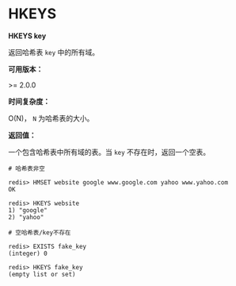 
# HKEYS

**HKEYS key**

返回哈希表 `key` 中的所有域。

**可用版本：**

&gt;= 2.0.0

**时间复杂度：**

O(N)， `N` 为哈希表的大小。

**返回值：**

一个包含哈希表中所有域的表。当 `key` 不存在时，返回一个空表。

```
# 哈希表非空

redis> HMSET website google www.google.com yahoo www.yahoo.com
OK

redis> HKEYS website
1) "google"
2) "yahoo"

# 空哈希表/key不存在

redis> EXISTS fake_key
(integer) 0

redis> HKEYS fake_key
(empty list or set)

```
